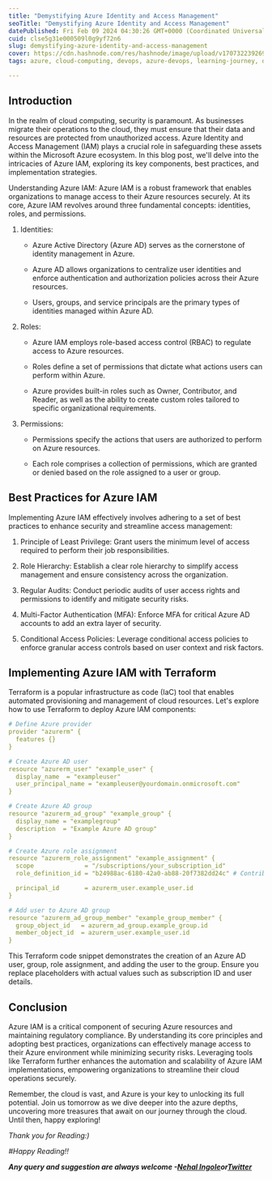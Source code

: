 ```yaml
---
title: "Demystifying Azure Identity and Access Management"
seoTitle: "Demystifying Azure Identity and Access Management"
datePublished: Fri Feb 09 2024 04:30:26 GMT+0000 (Coordinated Universal Time)
cuid: clse5g31e000509l0g9yf72n6
slug: demystifying-azure-identity-and-access-management
cover: https://cdn.hashnode.com/res/hashnode/image/upload/v1707322392699/6669f642-cdce-4c11-9632-6a3e2eacc3eb.png
tags: azure, cloud-computing, devops, azure-devops, learning-journey, devops-articles, iammfaaccess-key-idsecret-access-key, iam-identities

---
```


## Introduction

In the realm of cloud computing, security is paramount. As businesses migrate their operations to the cloud, they must ensure that their data and resources are protected from unauthorized access. Azure Identity and Access Management (IAM) plays a crucial role in safeguarding these assets within the Microsoft Azure ecosystem. In this blog post, we'll delve into the intricacies of Azure IAM, exploring its key components, best practices, and implementation strategies.

Understanding Azure IAM: Azure IAM is a robust framework that enables organizations to manage access to their Azure resources securely. At its core, Azure IAM revolves around three fundamental concepts: identities, roles, and permissions.

1. Identities:
    
    * Azure Active Directory (Azure AD) serves as the cornerstone of identity management in Azure.
        
    * Azure AD allows organizations to centralize user identities and enforce authentication and authorization policies across their Azure resources.
        
    * Users, groups, and service principals are the primary types of identities managed within Azure AD.
        
2. Roles:
    
    * Azure IAM employs role-based access control (RBAC) to regulate access to Azure resources.
        
    * Roles define a set of permissions that dictate what actions users can perform within Azure.
        
    * Azure provides built-in roles such as Owner, Contributor, and Reader, as well as the ability to create custom roles tailored to specific organizational requirements.
        
3. Permissions:
    
    * Permissions specify the actions that users are authorized to perform on Azure resources.
        
    * Each role comprises a collection of permissions, which are granted or denied based on the role assigned to a user or group.
        

## Best Practices for Azure IAM

Implementing Azure IAM effectively involves adhering to a set of best practices to enhance security and streamline access management:

1. Principle of Least Privilege: Grant users the minimum level of access required to perform their job responsibilities.
    
2. Role Hierarchy: Establish a clear role hierarchy to simplify access management and ensure consistency across the organization.
    
3. Regular Audits: Conduct periodic audits of user access rights and permissions to identify and mitigate security risks.
    
4. Multi-Factor Authentication (MFA): Enforce MFA for critical Azure AD accounts to add an extra layer of security.
    
5. Conditional Access Policies: Leverage conditional access policies to enforce granular access controls based on user context and risk factors.
    

## Implementing Azure IAM with Terraform

Terraform is a popular infrastructure as code (IaC) tool that enables automated provisioning and management of cloud resources. Let's explore how to use Terraform to deploy Azure IAM components:

```yaml
# Define Azure provider
provider "azurerm" {
  features {}
}

# Create Azure AD user
resource "azurerm_user" "example_user" {
  display_name  = "exampleuser"
  user_principal_name = "exampleuser@yourdomain.onmicrosoft.com"
}

# Create Azure AD group
resource "azurerm_ad_group" "example_group" {
  display_name = "examplegroup"
  description  = "Example Azure AD group"
}

# Create Azure role assignment
resource "azurerm_role_assignment" "example_assignment" {
  scope              = "/subscriptions/your_subscription_id"
  role_definition_id = "b24988ac-6180-42a0-ab88-20f7382dd24c" # Contributor role ID

  principal_id       = azurerm_user.example_user.id
}

# Add user to Azure AD group
resource "azurerm_ad_group_member" "example_group_member" {
  group_object_id   = azurerm_ad_group.example_group.id
  member_object_id  = azurerm_user.example_user.id
}
```

This Terraform code snippet demonstrates the creation of an Azure AD user, group, role assignment, and adding the user to the group. Ensure you replace placeholders with actual values such as subscription ID and user details.

## Conclusion

Azure IAM is a critical component of securing Azure resources and maintaining regulatory compliance. By understanding its core principles and adopting best practices, organizations can effectively manage access to their Azure environment while minimizing security risks. Leveraging tools like Terraform further enhances the automation and scalability of Azure IAM implementations, empowering organizations to streamline their cloud operations securely.

Remember, the cloud is vast, and Azure is your key to unlocking its full potential. Join us tomorrow as we dive deeper into the azure depths, uncovering more treasures that await on our journey through the cloud. Until then, happy exploring!

*Thank you for Reading:)*

*#Happy Reading!!*

***Any query and suggestion are always welcome -***[***Nehal Ingole***](http://www.linkedin.com/in/nehal-ingole)***or***[***Twitter***](https://twitter.com/IngoleNehal)
